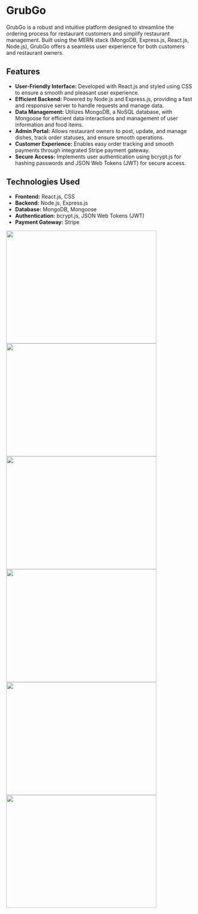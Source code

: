 # GrubGo

GrubGo is a robust and intuitive platform designed to streamline the ordering process for restaurant customers and simplify restaurant management. Built using the MERN stack (MongoDB, Express.js, React.js, Node.js), GrubGo offers a seamless user experience for both customers and restaurant owners.

## Features

- **User-Friendly Interface:** Developed with React.js and styled using CSS to ensure a smooth and pleasant user experience.
- **Efficient Backend:** Powered by Node.js and Express.js, providing a fast and responsive server to handle requests and manage data.
- **Data Management:** Utilizes MongoDB, a NoSQL database, with Mongoose for efficient data interactions and management of user information and food items.
- **Admin Portal:** Allows restaurant owners to post, update, and manage dishes, track order statuses, and ensure smooth operations.
- **Customer Experience:** Enables easy order tracking and smooth payments through integrated Stripe payment gateway.
- **Secure Access:** Implements user authentication using bcrypt.js for hashing passwords and JSON Web Tokens (JWT) for secure access.

## Technologies Used

- **Frontend:** React.js, CSS
- **Backend:** Node.js, Express.js
- **Database:** MongoDB, Mongoose
- **Authentication:** bcrypt.js, JSON Web Tokens (JWT)
- **Payment Gateway:** Stripe
<img width= 400 height=300 src='https://github.com/user-attachments/assets/356876f1-cafa-43ba-b045-e71e7bef7425'>
<img width= 400 height=300 src='https://github.com/user-attachments/assets/bc96d9d0-50b1-4979-9a8c-8224b3f40e36'>
<img width= 400 height=300 src='https://github.com/user-attachments/assets/f993b5af-5da4-4339-9081-1d25fa064e37'>
<img width= 400 height=300 src='https://github.com/user-attachments/assets/461635a2-b932-4c42-b89b-4b9ec168b045'>
<img width= 400 height=300 src='https://github.com/user-attachments/assets/841b6b6c-4789-429c-b7dc-10ced07a76e5'>
<img width= 400 height=300 src='https://github.com/user-attachments/assets/55831e02-98e3-4738-8151-2085acb95c6e'>
